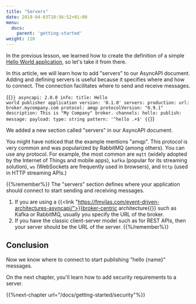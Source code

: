```yaml
---
title: "Servers"
date: 2019-04-03T10:56:52+01:00
menu:
  docs:
    parent: 'getting-started'
weight: 110
---
```


In the previous lesson, we learned how to create the definition of a simple [Hello World application](/docs/getting-started/hello-world), so let's take it from there.

In this article, we will learn how to add "servers" to our AsyncAPI document. Adding and defining servers is useful because it specifies where and how to connect. The connection facilitates where to send and receive messages.


{{<code lang="yaml" lines="5-8">}}
asyncapi: 2.0.0
info:
  title: Hello world publisher application
  version: '0.1.0'
servers:
  production:
    url: broker.mycompany.com
    protocol: amqp
    protocolVersion: "0.9.1"
    description: This is "My Company" broker.
channels:
  hello:
    publish:
      message:
        payload:
          type: string
          pattern: '^hello .+$'
{{</code>}}

We added a new section called "servers" in our AsyncAPI document.

You might have noticed that the example mentions "amqp". This protocol is very common and was popularized by RabbitMQ (among others). You can use any protocol. For example, the most common are `mqtt` (widely adopted by the Internet of Things and mobile apps), `kafka` (popular for its streaming solution), `ws` (WebSockets are frequently used in browsers), and `http` (used in HTTP streaming APIs.)

{{%remember%}}
The "servers" section defines where your application should connect to start sending and receiving messages. 

1. If you are using a {{<link "https://fmvilas.com/event-driven-architectures-asyncapi/">}}broker-centric architecture{{</link>}} such as Kafka or RabbitMQ, usually you specify the URL of the broker. 
2. If you have the classic client-server model such as for REST APIs, then your server should be the URL of the server.
{{%/remember%}}

## Conclusion

Now we know where to connect to start publishing "hello {name}" messages.

On the next chapter, you'll learn how to add security requirements to a server.

{{%next-chapter url="/docs/getting-started/security"%}}
